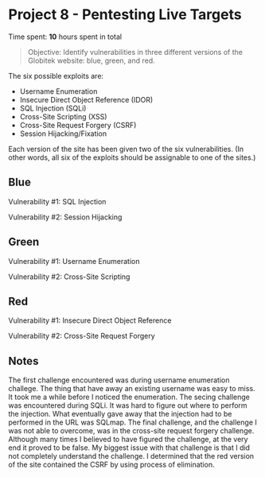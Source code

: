 # Project 8 - Pentesting Live Targets

Time spent: **10** hours spent in total

> Objective: Identify vulnerabilities in three different versions of the Globitek website: blue, green, and red.

The six possible exploits are:
* Username Enumeration
* Insecure Direct Object Reference (IDOR)
* SQL Injection (SQLi)
* Cross-Site Scripting (XSS)
* Cross-Site Request Forgery (CSRF)
* Session Hijacking/Fixation

Each version of the site has been given two of the six vulnerabilities. (In other words, all six of the exploits should be assignable to one of the sites.)

## Blue

Vulnerability #1: SQL Injection

Vulnerability #2: Session Hijacking


## Green

Vulnerability #1: Username Enumeration

Vulnerability #2: Cross-Site Scripting


## Red

Vulnerability #1: Insecure Direct Object Reference

Vulnerability #2: Cross-Site Request Forgery


## Notes

The first challenge encountered was during username enumeration challege. The thing that have away an existing username was easy to miss. It took me a while before I noticed the enumeration. 
The secing challenge was encountered during SQLi. It was hard to figure out where to perform the injection. What eventually gave away that the injection had to be performed in the URL was SQLmap. 
The final challenge, and the challenge I was not able to overcome, was in the cross-site request forgery challenge. Although many times I believed to have figured the challenge, at the very end it proved to be false. My biggest issue with that challenge is that I did not completely understand the challenge. I determined that the red version of the site contained the CSRF by using process of elimination.
